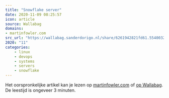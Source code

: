 ```yaml
---
title: "Snowflake server"
date: 2020-11-09 08:25:57
icon: article
source: Wallabag
domains:
- martinfowler.com
src_url: "https://wallabag.sanderdorigo.nl/share/6261942821fd61.55400324"
2020: "11"
categories:
    - linux
    - devops
    - systems
    - servers
    - snowflake
---
```

Het oorspronkelijke artikel kan je lezen op [martinfowler.com](https://martinfowler.com/bliki/SnowflakeServer.html) of [op Wallabag](https://wallabag.sanderdorigo.nl/share/6261942821fd61.55400324). De leestijd is ongeveer 3 minuten.